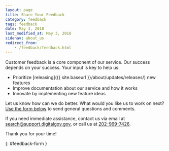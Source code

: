 ```yaml
---
layout: page
title: Share Your Feedback
category: feedback
tags: feedback
date: May 3, 2018
last_modified_at: May 3, 2018
sidenav: about_us
redirect_from:
    - /feedback/feedback.html
---
```


Customer feedback is a core component of our service. Our success depends on your success. Your input is key to help us:

* Prioritize [releasing]({{ site.baseurl }}/about/updates/releases/) new features
* Improve documentation about our service and how it works
* Innovate by implementing new feature ideas

Let us know how can we do better. What would you like us to work on next? [Use the form below](#feedback-form) to send general questions and comments.

If you need immediate assistance, contact us via email at [search@support.digitalgov.gov](mailto:search@support.digitalgov.gov), or call us at [202-969-7426](tel:202-969-7426).

Thank you for your time!

{: #feedback-form }

<br />

<script src="https://touchpoints.app.cloud.gov/touchpoints/e3fc260e.js" async></script><div id="touchpoints-feedback-survey"></div>